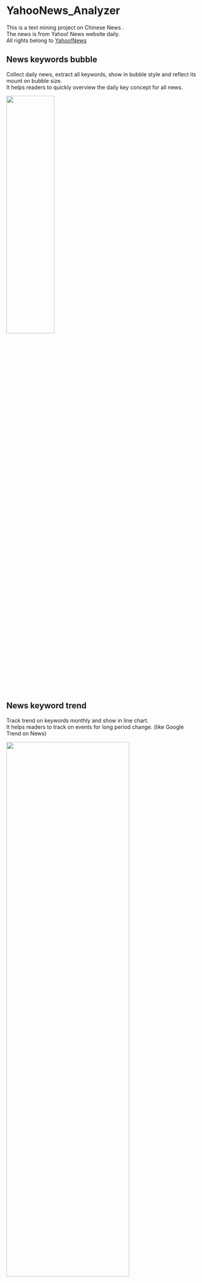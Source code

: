 # YahooNews_Analyzer

This is a text mining project on Chinese News . <br>
The news is  from Yahoo! News website daily. <br>
All rights belong to [Yahoo!News]("https://tw.news.yahoo.com/") <br>

## News keywords bubble 
Collect daily news, extract all keywords, show in bubble style and reflect its mount on bubble size. <br>
It helps readers to quickly overview the daily key concept for all news.

<img src="https://i.imgur.com/dndHq3x.png" width="50%" height="40%">

## News keyword trend
Track trend on keywords monthly and show in line chart. <br>
It helps readers to track on events for long period change. (like Google Trend on News)

<img src="https://i.imgur.com/NXLO2KD.png" width="80%" height="60%">

## News grouping

Group the news by topic modeling and show it in News caption style. <br>
It is easy for readers to check similar news from different News producers for preventing single resource bias. 

![](https://i.imgur.com/HypTB3c.png)


